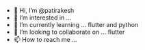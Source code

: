- 👋 Hi, I’m @patirakesh
- 👀 I’m interested in ... 
- 🌱 I’m currently learning ... flutter and python
- 💞️ I’m looking to collaborate on ... flutter
- 📫 How to reach me ...

<!---
patirakesh/patirakesh is a ✨ special ✨ repository because its `README.md` (this file) appears on your GitHub profile.
You can click the Preview link to take a look at your changes.
--->

